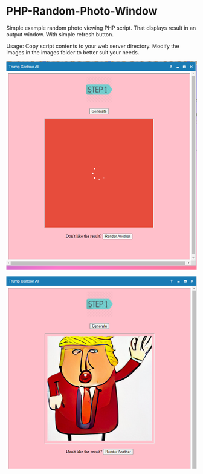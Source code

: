 # PHP-Random-Photo-Window
Simple example random photo viewing PHP script. That displays result in an output window. With simple refresh button.


Usage:
Copy script contents to your web server directory. Modify the images in the images folder to better suit your needs. 

![image](https://github.com/hitsfm/PHP-Random-Photo-Window/blob/main/screenshots/screenshot1.png)

![image](https://github.com/hitsfm/PHP-Random-Photo-Window/blob/main/screenshots/screenshot2.png)
